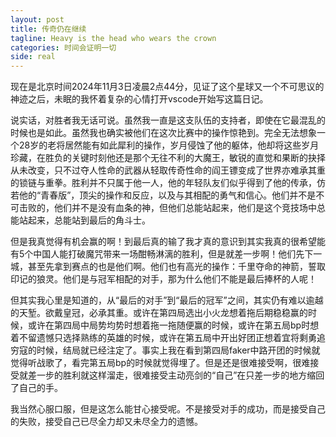 ```yaml
---
layout: post
title: 传奇仍在继续
tagline: Heavy is the head who wears the crown
categories: 时间会证明一切
side: real
---
```


现在是北京时间2024年11月3日凌晨2点44分，见证了这个星球又一个不可思议的神迹之后，未眠的我怀着复杂的心情打开vscode开始写这篇日记。

说实话，对胜者我无话可说。虽然我一直是这支队伍的支持者，即使在它最混乱的时候也是如此。虽然我也确实被他们在这次比赛中的操作惊艳到。完全无法想象一个28岁的老将居然能有如此犀利的操作，岁月侵蚀了他的躯体，他却将这些岁月珍藏，在胜负的关键时刻他还是那个无往不利的大魔王，敏锐的直觉和果断的抉择从未改变，只不过夺人性命的武器从轻取传奇性命的阎王镖变成了世界亦难承其重的锁链与重拳。胜利并不只属于他一人，他的年轻队友们似乎得到了他的传承，仿若他的“青春版”，顶尖的操作和反应，以及与其相配的勇气和信心。他们并不是不可击败的，他们并不是没有血条的神，但他们总能站起来，他们是这个竞技场中总能站起来，总能站到最后的角斗士。

但是我真觉得有机会赢的啊！到最后真的输了我才真的意识到其实我真的很希望能有5个中国人能打破魔咒带来一场酣畅淋漓的胜利，但是就差一步啊！他们先下一城，甚至先拿到赛点的也是他们啊。他们也有高光的操作：千里夺命的神箭，誓取印记的狼灵。他们是与冠军相配的对手，那为什么他们不能是最后捧杯的人呢！

但其实我心里是知道的，从“最后的对手”到“最后的冠军”之间，其实仍有难以逾越的天堑。欲戴皇冠，必承其重。或许在第四局选出小火龙想着拖后期稳稳赢的时候，或许在第四局中局势均势时想着拖一拖随便赢的时候，或许在第五局bp时想着不留遗憾只选择熟练的英雄的时候，或许在第五局中开出好团正想着宜将剩勇追穷寇的时候，结局就已经注定了。事实上我在看到第四局faker中路开团的时候就觉得听战歌了，看完第五局bp的时候就觉得埋了。但是还是很难接受啊，很难接受就差一步的胜利就这样溜走，很难接受主动亮剑的“自己”在只差一步的地方缩回了自己的手。

我当然心服口服，但是这怎么能甘心接受呢。不是接受对手的成功，而是接受自己的失败，接受自己已尽全力却又未尽全力的遗憾。